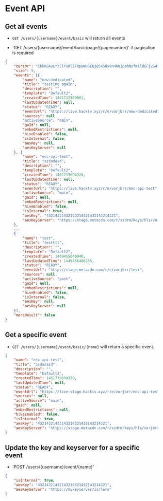 Event API
====================

Get all events 
-------------

* `GET /users/{username}/event/basic` will return all events

* `GET /users/{username}/event/basic/page/{pagenumber}' if pagination is required

```json
{
	"cursor": "CkkKGAoLY3JlYXRlZFRpbWUSCQjQ54SHx9nHAhIpahNzfm1ldGFjZG4tbWV0YXN0YWdlchILEgVFdmVudBiAgICYnK6ACgwYACAB",
	"size": 5,
	"events": [{
		"name": "new-dedicated",
		"title": "testing again",
		"description": "",
		"template": "Default2",
		"createdTime": 1461732309961,
		"lastUpdatedTime": null,
		"status": "READY",
		"eventUrl": "https://live.hacktv.xyz/r/e/vorjbrr/new-dedicated",
		"sources": null
		"activeSource": "main",
		"gaId": null,
		"embedRestrictions": null,
		"hiveEnabled": false,
		"isInternal": false,
		"aesKey": null,
		"aesKeyServer": null
	}, {
		"name": "enc-api-test",
		"title": "asdadasd",
		"description": "",
		"template": "Default2",
		"createdTime": 1461719694320,
		"lastUpdatedTime": null,
		"status": "READY",
		"eventUrl": "https://live.hacktv.xyz/r/e/vorjbrr/enc-api-test",
		"activeSource": "main",
		"gaId": null,
		"embedRestrictions": null,
		"hiveEnabled": false,
		"isInternal": true,
		"aesKey": "43214321432143214321432143214321",
		"aesKeyServer": "https://stage.metacdn.com/r/ssdrm/keys/hls/vorjbrr/enc-api-test/sDV9Y8gUS%2Fy2CvwpahlqDA%3D%3D"
	},
	...
	{
		"name": "test",
		"title": "testttt",
		"description": "",
		"template": "Default2",
		"createdTime": 1449455640940,
		"lastUpdatedTime": 1449456486285,
		"status": "READY",
		"eventUrl": "http://stage.metacdn.com/r/e/vorjbrr/test",
		"sources": null,
		"activeSource": "post",
		"gaId": null,
		"embedRestrictions": null,
		"hiveEnabled": false,
		"isInternal": false,
		"aesKey": null,
		"aesKeyServer": null
	}],
	"moreResult": false
}
```

Get a specific event
-------------

* `GET /users/{username}/event/basic/{name}` will return a specific event.

```json
{
	"name": "enc-api-test",
	"title": "asdadasd",
	"description": "",
	"template": "Default2",
	"createdTime": 1461719694320,
	"lastUpdatedTime": null,
	"status": "READY",
	"eventUrl": "https://live-stage.hacktv.xyz/r/e/vorjbrr/enc-api-test",
	"sources": null,
	"activeSource": "main",
	"gaId": null,
	"embedRestrictions": null,
	"hiveEnabled": false,
	"isInternal": true,
	"aesKey": "43214321432143214321432143214321",
	"aesKeyServer": "https://stage.metacdn.com/r/ssdrm/keys/hls/vorjbrr/enc-api-test/sDV9Y8gUS%2Fy2CvwpahlqDA%3D%3D"
}
```

Update the key and keyserver for a specific event
-------------

* 'POST /users/{username}/event/{name}'

```json
{
	"isInternal": true,
	"aesKey": "43214321432143214321432143214321",
	"aesKeyServer": "https://mykeyserver/is/here"
}
```
